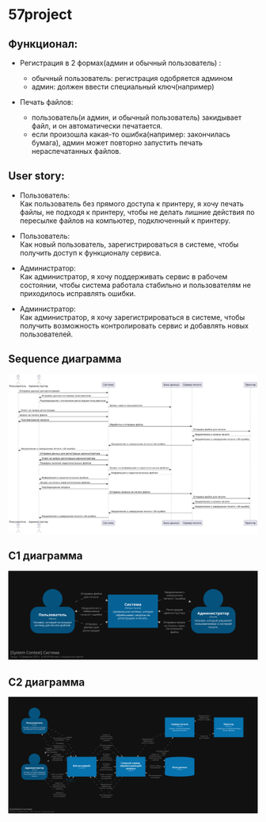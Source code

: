 # 57project
## Функционал:

- Регистрация в 2 формах(админ и обычный пользователь) :
  - обычный пользователь: регистрация одобряется админом
  - админ: должен ввести специальный ключ(например)

- Печать файлов:
  - пользователь(и админ, и обычный пользователь) закидывает файл, и он автоматически печатается.
  - если произошла какая-то ошибка(например: закончилась бумага), админ может повторно запустить печать нераспечатанных файлов.

## User  story:
- Пользователь: <br />
  Как пользователь без прямого доступа к принтеру, я хочу печать файлы, не подходя к принтеру, чтобы не делать лишние действия по пересылке файлов на компьютер, подключенный к принтеру.

- Пользователь: <br />
  Как новый пользователь, зарегистрироваться в системе, чтобы получить доступ к функционалу сервиса.

- Администратор: <br />
  Как администратор, я хочу поддерживать сервис в рабочем состоянии, чтобы система работала стабильно и пользователям не приходилось исправлять ошибки.

- Администратор: <br />
  Как администратор, я хочу зарегистрироваться в системе, чтобы получить возможность контролировать сервис и добавлять новых пользователей.

## Sequence диаграмма
![alt text](https://github.com/krup4/57project/blob/master/sequence_diagram.png)

## C1 диаграмма
![alt text](https://github.com/krup4/57project/blob/master/c1.png)

## C2 диаграмма
![alt text](https://github.com/krup4/57project/blob/master/c2.png)

